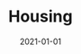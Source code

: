 ---
title: Housing
description: Brief description of this section
cover: manuel-nageli.jpg
date: 2021-01-01
---